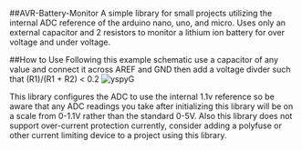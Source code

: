 ##AVR-Battery-Monitor
A simple library for small projects utilizing the internal ADC reference of the arduino nano, uno, and micro. Uses only an external capacitor and 2 resistors to monitor a lithium ion battery for over voltage and under voltage.

##How to Use
Following this example schematic use a capacitor of any value and connect it across AREF and GND then add a voltage divder such that (R1)/(R1 + R2) < 0.2 
![yspyG](https://github.com/yspyG/AVR-Battery-Monitor/blob/master/etc/schematic.png?raw=true "yspyG")

This library configures the ADC to use the internal 1.1v reference so be aware that any ADC readings you take after initializing this library will be on a scale from 0-1.1V rather than the standard 0-5V. Also this library does not support over-current protection currently, consider adding a polyfuse or other current limiting device to a project using this library. 